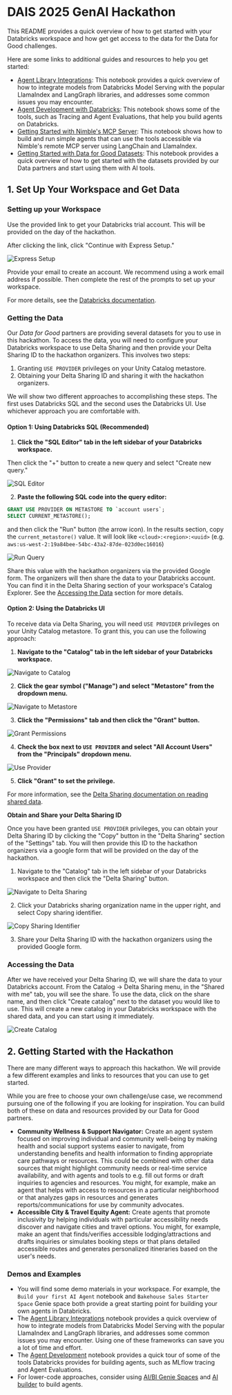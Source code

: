 # DAIS 2025 GenAI Hackathon

This README provides a quick overview of how to get started with your Databricks workspace and how get get access to the data for the Data for Good challenges.

Here are some links to additional guides and resources to help you get started:

- [Agent Library Integrations](2025_agent_hackathon_resources/databricks_agent_library_integrations.ipynb): This notebook provides a quick overview of how to integrate models from Databricks Model Serving with the popular LlamaIndex and LangGraph libraries, and addresses some common issues you may encounter.
- [Agent Development with Databricks](2025_agent_hackathon_resources/agent_dev.ipynb): This notebook shows some of the tools, such as Tracing and Agent Evaluations, that help you build agents on Databricks.
- [Getting Started with Nimble's MCP Server](2025_agent_hackathon_resources/Nimble-mcp.ipynb): This notebook shows how to build and run simple agents that can use the tools accessible via Nimble's remote MCP server using LangChain and LlamaIndex.
- [Getting Started with Data for Good Datasets](2025_agent_hackathon_resources/partner_data_quickstart.ipynb): This notebook provides a quick overview of how to get started with the datasets provided by our Data partners and start using them with AI tools.

## 1. Set Up Your Workspace and Get Data

### Setting up your Workspace

Use the provided link to get your Databricks trial account. This will be provided on the day of the hackathon.

After clicking the link, click "Continue with Express Setup."

![Express Setup](./images/8_express_setup.png)

Provide your email to create an account. We recommend using a work email address if possible. Then complete the rest of the prompts to set up your workspace.

For more details, see the [Databricks documentation](https://docs.databricks.com/aws/en/getting-started/express-setup).

### Getting the Data

Our *Data for Good* partners are providing several datasets for you to use in this hackathon. To access the data, you will need to configure your Databricks workspace to use Delta Sharing and then provide your Delta Sharing ID to the hackathon organizers. This involves two steps:

1. Granting `USE PROVIDER` privileges on your Unity Catalog metastore.
2. Obtaining your Delta Sharing ID and sharing it with the hackathon organizers.

We will show two different approaches to accomplishing these steps. The first uses Databricks SQL and the second uses the Databricks UI. Use whichever approach you are comfortable with.

#### Option 1: Using Databricks SQL (Recommended)

1. **Click the "SQL Editor" tab in the left sidebar of your Databricks workspace.**

Then click the "+" button to create a new query and select "Create new query."

![SQL Editor](./images/9_sql.png)

2. **Paste the following SQL code into the query editor:**

```sql
GRANT USE PROVIDER ON METASTORE TO `account users`;
SELECT CURRENT_METASTORE();
```

and then click the "Run" button (the arrow icon). In the results section, copy the `current_metastore()` value. It will look like `<cloud>:<region>:<uuid>` (e.g. `aws:us-west-2:19a84bee-54bc-43a2-87de-023d0ec16016`)

![Run Query](./images/10_run_query.png)

Share this value with the hackathon organizers via the provided Google form. The organizers will then share the data to your Databricks account. You can find it in the Delta Sharing section of your workspace's Catalog Explorer. See the [Accessing the Data](#accessing-the-data) section for more details.

#### Option 2: Using the Databricks UI

To receive data via Delta Sharing, you will need `USE PROVIDER` privileges on your Unity Catalog metastore. To grant this, you can use the following approach:

1. **Navigate to the "Catalog" tab in the left sidebar of your Databricks workspace.**

![Navigate to Catalog](./images/1_catalog.png)

2. **Click the gear symbol ("Manage") and select "Metastore" from the dropdown menu.**

![Navigate to Metastore](./images/2_metastore.png)

3. **Click the "Permissions" tab and then click the "Grant" button.**

![Grant Permissions](./images/3_grant.png)

4. **Check the box next to `USE PROVIDER` and select "All Account Users" from the "Principals" dropdown menu.**

![Use Provider](./images/4_use_provider.png)

5. **Click "Grant" to set the privilege.**

For more information, see the [Delta Sharing documentation on reading shared data](https://docs.databricks.com/aws/en/delta-sharing/read-data-databricks#permissions-required).

**Obtain and Share your Delta Sharing ID**

Once you have been granted `USE PROVIDER` privileges, you can obtain your Delta Sharing ID by clicking the "Copy" button in the "Delta Sharing" section of the "Settings" tab. You will then provide this ID to the hackathon organizers via a google form that will be provided on the day of the hackathon.

1. Navigate to the "Catalog" tab in the left sidebar of your Databricks workspace and then click the "Delta Sharing" button.

![Navigate to Delta Sharing](./images/5_delta_sharing.png)

2. Click your Databricks sharing organization name in the upper right, and select Copy sharing identifier.

![Copy Sharing Identifier](./images/6_copy_sharing_id.png)

3. Share your Delta Sharing ID with the hackathon organizers using the provided Google form.

### Accessing the Data

After we have received your Delta Sharing ID, we will share the data to your Databricks account. From the Catalog -> Delta Sharing menu, in the "Shared with me" tab, you will see the share. To use the data, click on the share name, and then click "Create catalog" next to the dataset you would like to use. This will create a new catalog in your Databricks workspace with the shared data, and you can start using it immediately.

![Create Catalog](./images/7_create_catalog.png)

## 2. Getting Started with the Hackathon

There are many different ways to approach this hackathon. We will provide a few different examples and links to resources that you can use to get started.

While you are free to choose your own challenge/use case, we recommend pursuing one of the following if you are looking for inspiration. You can build both of these on data and resources provided by our Data for Good partners.

- **Community Wellness & Support Navigator:** Create an agent system focused on improving individual and community well-being by making health and social support systems easier to navigate, from understanding benefits and health information to finding appropriate care pathways or resources. This could be combined with other data sources that might highlight community needs or real-time service availability, and with agents and tools to e.g. fill out forms or draft inquiries to agencies and resources. You might, for example, make an agent that helps with access to resources in a particular neighborhood or that analyzes gaps in resources and generates reports/communications for use by community advocates.
- **Accessible City & Travel Equity Agent:** Create agents that promote inclusivity by helping individuals with particular accessibility needs discover and navigate cities and travel options. You might, for example, make an agent that finds/verifies accessible lodging/attractions and drafts inquiries or simulates booking steps or that plans detailed accessible routes and generates personalized itineraries based on the user's needs.

### Demos and Examples

- You will find some demo materials in your workspace. For example, the `Build your first AI Agent` notebook and `Bakehouse Sales Starter Space` Genie space both provide a great starting point for building your own agents in Databricks.
- The [Agent Library Integrations](2025_agent_hackathon_resources/databricks_agent_library_integrations.ipynb) notebook provides a quick overview of how to integrate models from Databricks Model Serving with the popular LlamaIndex and LangGraph libraries, and addresses some common issues you may encounter. Using one of these frameworks can save you a lot of time and effort.
- The [Agent Development](2025_agent_hackathon_resources/agent_dev.ipynb) notebook provides a quick tour of some of the tools Databricks provides for building agents, such as MLflow tracing and Agent Evaluations.
- For lower-code approaches, consider using [AI/BI Genie Spaces](https://docs.databricks.com/aws/en/genie) and [AI builder](https://docs.databricks.com/aws/en/generative-ai/ai-builder/) to build agents.
